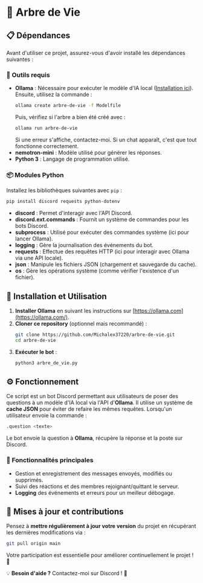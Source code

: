 # 🌳 Arbre de Vie

## 📋 Dépendances
Avant d'utiliser ce projet, assurez-vous d'avoir installé les dépendances suivantes :

### 🔧 Outils requis
- **Ollama** : Nécessaire pour exécuter le modèle d'IA local ([Installation ici](https://ollama.com/)). Ensuite, utilisez la commande :
    ```sh
    ollama create arbre-de-vie -f Modelfile
    ```
    Puis, vérifiez si l'arbre a bien été créé avec :
    ```sh
    ollama run arbre-de-vie
    ```
    Si une erreur s'affiche, contactez-moi. Si un chat apparaît, c'est que tout fonctionne correctement.
- **nemotron-mini** : Modèle utilisé pour générer les réponses.
- **Python 3** : Langage de programmation utilisé.

### 📦 Modules Python
Installez les bibliothèques suivantes avec `pip` :
```sh
pip install discord requests python-dotenv
```
- **discord** : Permet d'interagir avec l'API Discord.
- **discord.ext.commands** : Fournit un système de commandes pour les bots Discord.
- **subprocess** : Utilisé pour exécuter des commandes système (ici pour lancer Ollama).
- **logging** : Gère la journalisation des événements du bot.
- **requests** : Effectue des requêtes HTTP (ici pour interagir avec Ollama via une API locale).
- **json** : Manipule les fichiers JSON (chargement et sauvegarde du cache).
- **os** : Gère les opérations système (comme vérifier l'existence d'un fichier).

## 🚀 Installation et Utilisation

1. **Installer Ollama** en suivant les instructions sur [https://ollama.com](https://ollama.com/).
2. **Cloner ce repository** (optionnel mais recommandé) :
   ```sh
   git clone https://github.com/Michalex37220/arbre-de-vie.git
   cd arbre-de-vie
   ```
3. **Exécuter le bot** :
   ```sh
   python3 arbre_de_vie.py
   ```

## ⚙️ Fonctionnement

Ce script est un bot Discord permettant aux utilisateurs de poser des questions à un modèle d'IA local via l'API d'**Ollama**. Il utilise un système de **cache JSON** pour éviter de refaire les mêmes requêtes. Lorsqu'un utilisateur envoie la commande :
```sh
.question <texte>
```
Le bot envoie la question à **Ollama**, récupère la réponse et la poste sur Discord.

### 📜 Fonctionnalités principales
- Gestion et enregistrement des messages envoyés, modifiés ou supprimés.
- Suivi des réactions et des membres rejoignant/quittant le serveur.
- **Logging** des événements et erreurs pour un meilleur débogage.

## 🔄 Mises à jour et contributions
Pensez à **mettre régulièrement à jour votre version** du projet en récupérant les dernières modifications via :
```sh
git pull origin main
```
Votre participation est essentielle pour améliorer continuellement le projet ! 🚀

💡 **Besoin d'aide ?** Contactez-moi sur Discord ! 🚀


